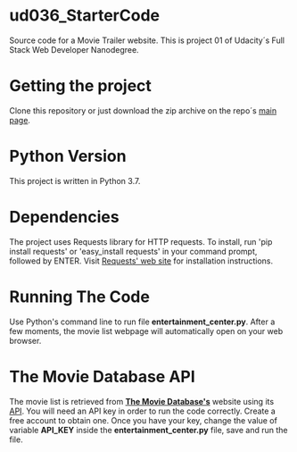 # ud036_StarterCode
Source code for a Movie Trailer website.
This is project 01 of Udacity´s Full Stack Web Developer Nanodegree.

# Getting the project
Clone this repository or just download the zip archive on the repo´s [main page](https://github.com/rodrigojsoliveira/ud036_StarterCode).

# Python Version
This project is written in Python 3.7.

# Dependencies
The project uses Requests library for HTTP requests. To install, run 'pip install requests' or 'easy_install requests' in your command prompt, followed by ENTER. Visit [Requests' web site](http://docs.python-requests.org/en/master/) for installation instructions.

# Running The Code
Use Python's command line to run file **entertainment_center.py**. After a few moments, the movie list webpage will automatically open on your web browser. 

# The Movie Database API
The movie list is retrieved from **[The Movie Database's](https://www.themoviedb.org/en)** website using its [API](https://www.themoviedb.org/documentation/api?language=en-US). You will need an API key in order to run the code correctly. Create a free account to obtain one. Once you have your key, change the value of variable **API_KEY** inside the **entertainment_center.py** file, save and run the file.
